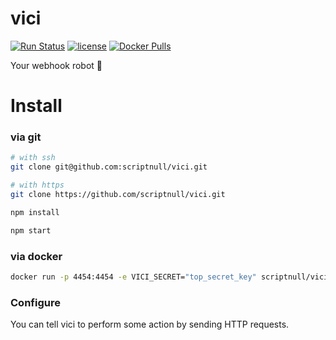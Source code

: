 # vici
[![Run Status](https://api.shippable.com/projects/57c3ab672c7f4e0e00a55c2d/badge?branch=master)](https://app.shippable.com/projects/57c3ab672c7f4e0e00a55c2d)
[![license](https://img.shields.io/github/license/mashape/apistatus.svg?maxAge=2592000)]()
[![Docker Pulls](https://img.shields.io/docker/pulls/scriptnull/vici.svg?maxAge=2592000)](https://hub.docker.com/r/scriptnull/vici/)

Your webhook robot :ribbon:

# Install

### via git
```bash
# with ssh
git clone git@github.com:scriptnull/vici.git

# with https
git clone https://github.com/scriptnull/vici.git

npm install

npm start
```

### via docker
```bash
docker run -p 4454:4454 -e VICI_SECRET="top_secret_key" scriptnull/vici:latest
```

### Configure
You can tell vici to perform some action by sending HTTP requests. 


